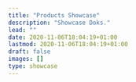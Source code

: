 ```yaml
---
title: "Products Showcase"
description: "Showcase Doks."
lead: ""
date: 2020-11-06T18:04:19+01:00
lastmod: 2020-11-06T18:04:19+01:00
draft: false
images: []
type: showcase
---
```

